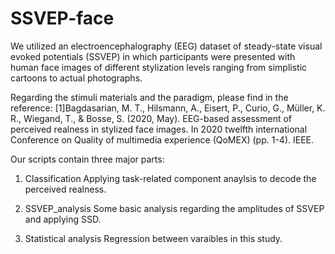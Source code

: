 # SSVEP-face
We utilized an electroencephalography (EEG) dataset of steady-state visual evoked potentials (SSVEP) in which participants were presented with human face images of different stylization levels ranging from simplistic cartoons to actual photographs.

Regarding the stimuli materials and the paradigm, please find in the reference: 
[1]Bagdasarian, M. T., Hilsmann, A., Eisert, P., Curio, G., Müller, K. R., Wiegand, T., & Bosse, S. (2020, May). EEG-based assessment of perceived realness in stylized face images. In 2020 twelfth international Conference on Quality of multimedia experience (QoMEX) (pp. 1-4). IEEE.

Our scripts contain three major parts:

1. Classification
  Applying task-related component anaylsis to decode the perceived realness.

2. SSVEP_analysis
  Some basic analysis regarding the amplitudes of SSVEP and applying SSD.

3. Statistical analysis
   Regression between varaibles in this study.
